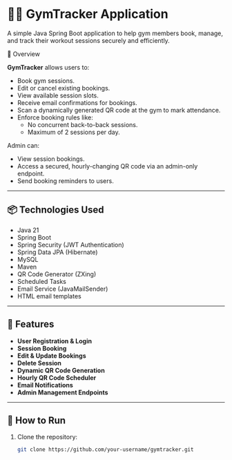 # 🏋️‍♂️ GymTracker Application

A simple Java Spring Boot application to help gym members book, manage, and track their workout sessions securely and efficiently.



 📖 Overview

**GymTracker** allows users to:
- Book gym sessions.
- Edit or cancel existing bookings.
- View available session slots.
- Receive email confirmations for bookings.
- Scan a dynamically generated QR code at the gym to mark attendance.
- Enforce booking rules like:
    - No concurrent back-to-back sessions.
    - Maximum of 2 sessions per day.

Admin can:
- View session bookings.
- Access a secured, hourly-changing QR code via an admin-only endpoint.
- Send booking reminders to users.

---

## 📦 Technologies Used

- Java 21
- Spring Boot
- Spring Security (JWT Authentication)
- Spring Data JPA (Hibernate)
- MySQL
- Maven
- QR Code Generator (ZXing)
- Scheduled Tasks
- Email Service (JavaMailSender)
- HTML email templates

---

## 📸 Features

- **User Registration & Login**
- **Session Booking**
- **Edit & Update Bookings**
- **Delete Session**
- **Dynamic QR Code Generation**
- **Hourly QR Code Scheduler**
- **Email Notifications**
- **Admin Management Endpoints**

---

## 🚀 How to Run

1. Clone the repository:
   ```bash
   git clone https://github.com/your-username/gymtracker.git
